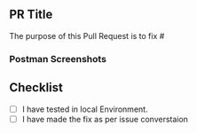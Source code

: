 ## PR Title
<!--- Describe the problems, issues, or needs driving this feature/fix and include links to related issues -->
The purpose of this Pull Request is to fix #<issue-number>


### Postman Screenshots
<!---  Include an short video or screenshot if the change affects the UI.  -->
  

##  Checklist
- [ ] I have tested in local Environment.
- [ ] I have made the fix as per issue converstaion
